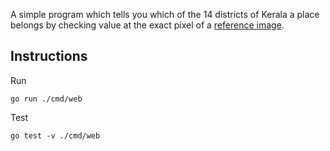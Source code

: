 A simple program which tells you which of the 14 districts of Kerala a place belongs by checking value at the exact pixel of a [reference image](cmd/web/district.png). 

## Instructions

Run
```shell
go run ./cmd/web
```
Test
```shell
go test -v ./cmd/web
```